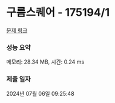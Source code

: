 # 구름스퀘어 - 175194/1 

[문제 링크](https://level.goorm.io/exam/175194/%EA%B5%AC%EB%A6%84-%EC%8A%A4%ED%80%98%EC%96%B4/quiz/1) 

### 성능 요약

메모리: 28.34 MB, 시간: 0.24 ms

### 제출 일자

2024년 07월 06일 09:25:48

